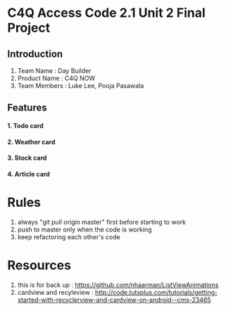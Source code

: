 # C4Q Access Code 2.1 Unit 2 Final Project

## Introduction

1. Team Name : Day Builder
2. Product Name : C4Q NOW
3. Team Members : Luke Lee, Pooja Pasawala



## Features

#### 1. Todo card
#### 2. Weather card
#### 3. Stock card
#### 4. Article card




# Rules
1. always "git pull origin master" first before starting to work
2. push to master only when the code is working
3. keep refactoring each other's code


# Resources

1. this is for back up : https://github.com/nhaarman/ListViewAnimations
2. cardview and recyleview : http://code.tutsplus.com/tutorials/getting-started-with-recyclerview-and-cardview-on-android--cms-23465
